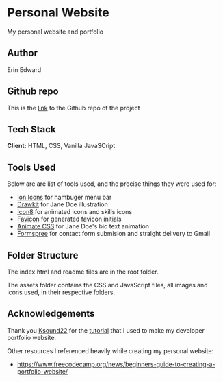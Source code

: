 # Personal Website

My personal website and portfolio

<!-- ![screenshot](screenshot.png) -->

## Author

Erin Edward

## Github repo

This is the [link](https://github.com/esedward/esedward.github.io) to the Github repo of the project

## Tech Stack

**Client:** HTML, CSS, Vanilla JavaSCript

## Tools Used

Below are are list of tools used, and the precise things they were used for:

- [Ion Icons](https://ionic.io/ionicons) for hambuger menu bar
- [Drawkit](https://www.drawkit.io/) for Jane Doe illustration
- [Icon8](https://icons8.com/) for animated icons and skills icons
- [Favicon](https://favicon.io/) for generated favicon initials
- [Animate CSS](https://animate.style/) for Jane Doe's bio text animation
- [Formspree](https://formspree.io/) for contact form submision and straight delivery to Gmail

## Folder Structure

The index.html and readme files are in the root folder.
<!-- , alongside the screenshot included in the readme. -->

The assets folder contains the CSS and JavaScript files, all images and icons used, in their respective folders.

## Acknowledgements

Thank you [Ksound22](https://github.com/Ksound22) for the [tutorial](https://www.freecodecamp.org/news/how-to-build-a-developer-portfolio-website/#portfolioprojecthowtobuildyourownonlinedeveloperportfolio) that I used to make my developer portfolio website.

Other resources I referenced heavily while creating my personal website:
- https://www.freecodecamp.org/news/beginners-guide-to-creating-a-portfolio-website/
